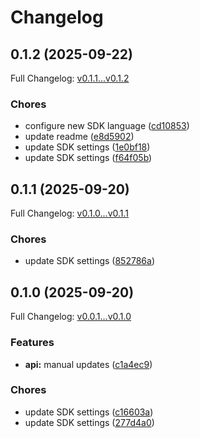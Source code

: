 # Changelog

## 0.1.2 (2025-09-22)

Full Changelog: [v0.1.1...v0.1.2](https://github.com/AgentbaseHQ/agentbase-sdk/compare/v0.1.1...v0.1.2)

### Chores

* configure new SDK language ([cd10853](https://github.com/AgentbaseHQ/agentbase-sdk/commit/cd10853fdfc91213c8eaf0651b4d63120966f2e1))
* update readme ([e8d5902](https://github.com/AgentbaseHQ/agentbase-sdk/commit/e8d59021fa786f0d5baa37f8f18543ea56b8edac))
* update SDK settings ([1e0bf18](https://github.com/AgentbaseHQ/agentbase-sdk/commit/1e0bf187835f7f56cc418a55c69a95d542899f8b))
* update SDK settings ([f64f05b](https://github.com/AgentbaseHQ/agentbase-sdk/commit/f64f05b056aa1af2c32b2d9f94418e5a721be1e8))

## 0.1.1 (2025-09-20)

Full Changelog: [v0.1.0...v0.1.1](https://github.com/AgentbaseHQ/agentbase-sdk/compare/v0.1.0...v0.1.1)

### Chores

* update SDK settings ([852786a](https://github.com/AgentbaseHQ/agentbase-sdk/commit/852786a82fb5806202bca8b818f1b1e8bc743e32))

## 0.1.0 (2025-09-20)

Full Changelog: [v0.0.1...v0.1.0](https://github.com/AgentbaseHQ/agentbase-sdk/compare/v0.0.1...v0.1.0)

### Features

* **api:** manual updates ([c1a4ec9](https://github.com/AgentbaseHQ/agentbase-sdk/commit/c1a4ec994a9c62d1d4ea1400cc4f1c81ce9a232f))


### Chores

* update SDK settings ([c16603a](https://github.com/AgentbaseHQ/agentbase-sdk/commit/c16603a0d2a195f2919cc17f0cf92450063df99b))
* update SDK settings ([277d4a0](https://github.com/AgentbaseHQ/agentbase-sdk/commit/277d4a0de2d535d1f5fb2b1801b184608080eeeb))
